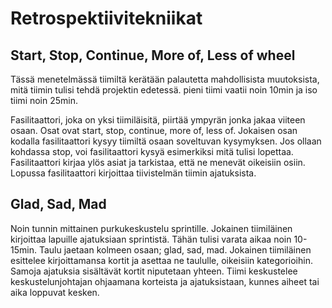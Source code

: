 # Retrospektiivitekniikat
## Start, Stop, Continue, More of, Less of wheel
Tässä menetelmässä tiimiltä kerätään palautetta mahdollisista muutoksista, mitä tiimin tulisi tehdä projektin edetessä. pieni tiimi vaatii noin 10min ja iso tiimi noin 25min.

Fasilitaattori, joka on yksi tiimiläisitä, piirtää ympyrän jonka jakaa viiteen osaan. Osat ovat start, stop, continue, more of, less of. Jokaisen osan kodalla fasilitaattori kysyy tiimiltä osaan soveltuvan kysymyksen. Jos ollaan kohdassa stop, voi fasilitaattori kysyä esimerkiksi mitä tulisi lopettaa. Fasilitaattori kirjaa ylös asiat ja tarkistaa, että ne menevät oikeisiin osiin. Lopussa fasilitaattori kirjoittaa tiivistelmän tiimin ajatuksista. 

## Glad, Sad, Mad
Noin tunnin mittainen purkukeskustelu sprintille. 
Jokainen tiimiläinen kirjoittaa lapuille ajatuksiaan sprintistä. Tähän tulisi varata aikaa noin 10-15min. Taulu jaetaan kolmeen osaan; glad, sad, mad. Jokainen tiimiläinen esittelee kirjoittamansa kortit ja asettaa ne taululle, oikeisiin kategorioihin. Samoja ajatuksia sisältävät kortit niputetaan yhteen. Tiimi keskustelee keskustelunjohtajan ohjaamana korteista ja ajatuksistaan, kunnes aiheet tai aika loppuvat kesken. 